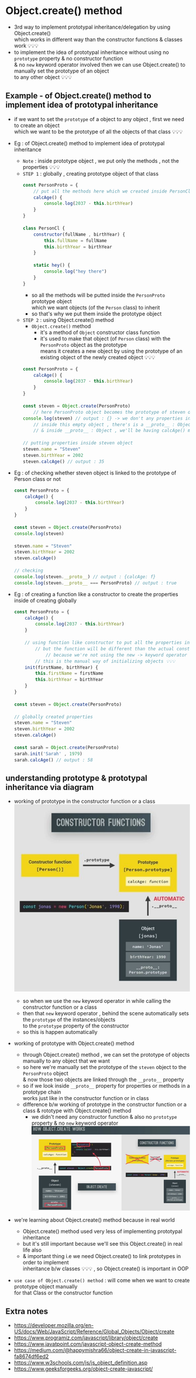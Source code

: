 # Object.create() method

- 3rd way to implement prototypal inheritance/delegation by using Object.create() <br>
    which works in different way than the constructor functions & classes work 💡💡💡 
- to implement the idea of prototypal inheritance without using no `prototype` property & no constructor function <br>
    & no `new` keyword operator involved then we can use Object.create() to manually set the prototype of an object <br>
    to any other object 💡💡💡

## Example - of Object.create() method to implement idea of prototypal inheritance

- if we want to set the `prototype` of a object to any object , first we need to create an object <br>
    which we want to be the prototype of all the objects of that class 💡💡💡

- Eg : of Object.create() method to implement idea of prototypal inheritance
    - `Note` : inside prototype object , we put only the methods , not the properties 💡💡💡 
    - `STEP 1` : globally , creating prototype object of that class 
        ```js
        const PersonProto = {
            // put all the methods here which we created inside PersonCl class
            calcAge() {
                console.log(2037 - this.birthYear)
            }
        }

        class PersonCl {
            constructor(fullName , birthYear) {
                this.fullName = fullName
                this.birthYear = birthYear
            }

            static hey() {
                console.log("hey there")
            }
        }
        ```
        - so all the methods will be putted inside the `PersonProto` prototype object <br>
            which we want objects (of the `Person` class) to inherit
        - so that's why we put them inside the prototype object
    - `STEP 2` : using Object.create() method
        - `Object.create()` method 
            - it's a method of `Object` constructor class function 
            - it's used to make that object (of `Person` class) with the `PersonProto` object as the prototype <br>
                means it creates a new object by using the prototype of an existing object of the newly created object 💡💡💡
        ```js
        const PersonProto = {
            calcAge() {
                console.log(2037 - this.birthYear)
            }
        }

        const steven = Object.create(PersonProto)
            // here PersonProto object becomes the prototype of steven object 💡💡💡
        console.log(steven) // output : {} -> we don't any properties inside steven object
            // inside this empty object , there's is a __proto__ : Object
            // & inside __proto__ : Object , we'll be having calcAge() method 

        // putting properties inside steven object
        steven.name = "Steven"
        steven.birthYear = 2002
        steven.calcAge() // output : 35
        ```

- Eg : of checking whether steven object is linked to the prototype of Person class or not
    ```js
    const PersonProto = {
        calcAge() {
            console.log(2037 - this.birthYear)
        }
    }

    const steven = Object.create(PersonProto)
    console.log(steven) 

    steven.name = "Steven"
    steven.birthYear = 2002
    steven.calcAge()

    // checking 
    console.log(steven.__proto__) // output : {calcAge: f}
    console.log(steven.__proto__ === PersonProto) // output : true 
    ```

- Eg : of creating a function like a constructor to create the properties inside of creating globally 
    ```js
    const PersonProto = {
        calcAge() {
            console.log(2037 - this.birthYear)
        }

        // using function like constructor to put all the properties inside of the function
            // but the function will be different than the actual constructor function 
                // because we're not using the new -> keyword operator 
            // this is the manual way of initializing objects 💡💡💡
        init(firstName, birthYear) {
            this.firstName = firstName
            this.birthYear = birthYear
        }
    }

    const steven = Object.create(PersonProto)

    // globally created properties
    steven.name = "Steven"
    steven.birthYear = 2002
    steven.calcAge()

    const sarah = Object.create(PersonProto)
    sarah.init('Sarah' , 1979)
    sarah.calcAge() // output : 58
    ```

## understanding prototype & prototypal inheritance via diagram

- working of prototype in the constructor function or a class <br>
    ![working of prototype in the constructor function](../notes-pics/14-module/13-lecture/lecture-13-0.jpg)
    - so when we use the `new` keyword operator in while calling the constructor function or a class
    - then that `new` keyword operator , behind the scene automatically sets the `prototype` of the instances/objects <br>
        to the `prototype` property of the constructor  
    - so this is happen automatically
- working of prototype with Object.create() method
    - through Object.create() method , we can set the prototype of objects manually to any object that we want
    - so here we're manually set the prototype of the `steven` object to the `PersonProto` object <br>
        & now those two objects are linked through the `__proto__` property
    - so if we look inside `__proto__` property for properties or methods in a prototype chain <br>
        works just like in the constructor function or in class 
    - difference b/w working of prototype in the constructor function or a class & rototype with Object.create() method
        - we didn't need any constructor function & also no `prototype` property & no `new` keyword operator 
    ![working of prototype with Object.create() method](../notes-pics/14-module/13-lecture/lecture-13-1.jpg)

- we're learning about Object.create() method because in real world 
    - Object.create() method used very less of implementing prototypal inheritance 
    - but it's still important because we'll see this Object.create() in real life also
    - & important thing i.e we need Object.create() to link prototypes in order to implement <br>
        inheritance b/w classes 💡💡💡 , so Object.create() is important in OOP 

- `use case of Object.create() method` : will come when we want to create prototype object manually <br> 
    for that Class or the constructor function

## Extra notes 

- https://developer.mozilla.org/en-US/docs/Web/JavaScript/Reference/Global_Objects/Object/create
- https://www.programiz.com/javascript/library/object/create
- https://www.javatpoint.com/javascript-object-create-method
- https://medium.com/@happymishra66/object-create-in-javascript-fa8674df6ed2
- https://www.w3schools.com/js/js_object_definition.asp
- https://www.geeksforgeeks.org/object-create-javascript/
